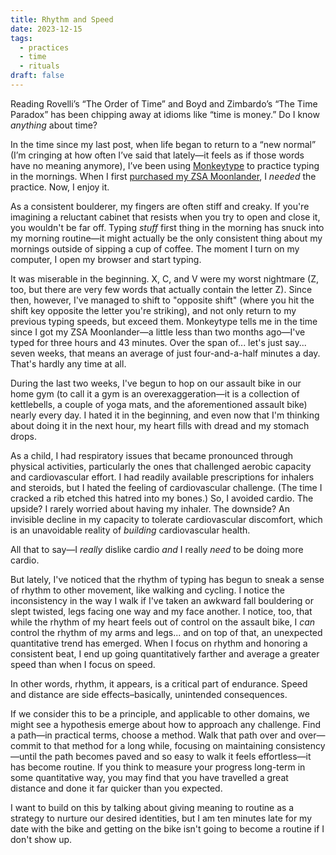 ```yaml
---
title: Rhythm and Speed
date: 2023-12-15
tags: 
  - practices
  - time
  - rituals
draft: false
---
```


Reading Rovelli’s “The Order of Time” and Boyd and Zimbardo’s “The Time Paradox” has been chipping away at idioms like “time is money.” Do I know <em>anything</em> about time?

<!-- excerpt -->

In the time since my last post, when life began to return to a “new normal” (I’m cringing at how often I’ve said that lately—it feels as if those words have no meaning anymore), I’ve been using [Monkeytype](https://monkeytype.com/profile/heyjune) to practice typing in the mornings. When I first [purchased my ZSA Moonlander](/blog/2023/10/24-my-grail-keyboard/), I *needed* the practice. Now, I enjoy it.

As a consistent boulderer, my fingers are often stiff and creaky. If you're imagining a reluctant cabinet that resists when you try to open and close it, you wouldn't be far off. Typing *stuff* first thing in the morning has snuck into my morning routine—it might actually be the only consistent thing about my mornings outside of sipping a cup of coffee. The moment I turn on my computer, I open my browser and start typing.

It was miserable in the beginning. X, C, and V were my worst nightmare (Z, too, but there are very few words that actually contain the letter Z). Since then, however, I've managed to shift to "opposite shift" (where you hit the shift key opposite the letter you're striking), and not only return to my previous typing speeds, but exceed them. Monkeytype tells me in the time since I got my ZSA Moonlander—a little less than two months ago—I've typed for three hours and 43 minutes. Over the span of... let's just say... seven weeks, that means an average of just four-and-a-half minutes a day. That's hardly any time at all.

During the last two weeks, I've begun to hop on our assault bike in our home gym (to call it a gym is an overexaggeration—it is a collection of kettlebells, a couple of yoga mats, and the aforementioned assault bike) nearly every day. I hated it in the beginning, and even now that I'm thinking about doing it in the next hour, my heart fills with dread and my stomach drops. 

As a child, I had respiratory issues that became pronounced through physical activities, particularly the ones that challenged aerobic capacity and cardiovascular effort. I had readily available prescriptions for inhalers and steroids, but I hated the feeling of cardiovascular challenge. (The time I cracked a rib etched this hatred into my bones.) So, I avoided cardio. The upside? I rarely worried about having my inhaler. The downside? An invisible decline in my capacity to tolerate cardiovascular discomfort, which is an unavoidable reality of *building* cardiovascular health.

All that to say—I *really* dislike cardio *and* I really *need* to be doing more cardio.

But lately, I've noticed that the rhythm of typing has begun to sneak a sense of rhythm to other movement, like walking and cycling. I notice the inconsistency in the way I walk if I've taken an awkward fall bouldering or slept twisted, legs facing one way and my face another. I notice, too, that while the rhythm of my heart feels out of control on the assault bike, I *can* control the rhythm of my arms and legs... and on top of that, an unexpected quantitative trend has emerged. When I focus on rhythm and honoring a consistent beat, I end up going quantitatively farther and average a greater speed than when I focus on speed.

In other words, rhythm, it appears, is a critical part of endurance. Speed and distance are side effects–basically, unintended consequences.

If we consider this to be a principle, and applicable to other domains, we might see a hypothesis emerge about how to approach any challenge. Find a path—in practical terms, choose a method. Walk that path over and over—commit to that method for a long while, focusing on maintaining consistency—until the path becomes paved and so easy to walk it feels effortless—it has become routine. If you think to measure your progress long-term in some quantitative way, you may find that you have travelled a great distance and done it far quicker than you expected.

I want to build on this by talking about giving meaning to routine as a strategy to nurture our desired identities, but I am ten minutes late for my date with the bike and getting on the bike isn't going to become a routine if I don't show up.
